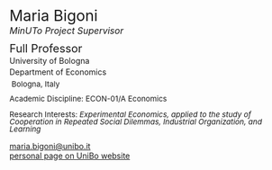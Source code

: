 <span class="indented" style="font-size: 20pt; color: var(--global-theme-color); display: block; line-height: 1; margin-bottom: 4pt;"> Maria Bigoni </span>
<span class="indented" style="font-size: 12pt; color: var(--global-theme-color); display: block; line-height: 1; margin-bottom: 10pt;"> <i>MinUTo Project Supervisor</i> </span>

<span class="indented" style="font-size: 15pt; display: block; line-height: 1; margin-bottom: 4pt;"> Full Professor </span>
<span class="indented" style="display: block; line-height: 1; margin-bottom: 4pt;"> University of Bologna </span>
<span class="indented" style="display: block; line-height: 1; margin-bottom: 6pt;"> Department of Economics </span>
<span class="indented" style="font-size: 10pt; display: block; line-height: 1; margin-bottom: 10pt;"> <i class="fa-solid fa-location-dot"></i> &nbsp;Bologna, Italy</span>
<span class="indented" style="font-size: 10pt; display: block; line-height: 1; margin-bottom: 4pt;"> Academic Discipline: ECON-01/A Economics </span>

<span class="indented" style="font-size: 10pt; display: block; line-height: 1; margin-bottom: 4pt;"> Research Interests: <i> Experimental Economics, applied to the study of Cooperation in Repeated Social Dilemmas, Industrial Organization, and Learning </i></span>

<div class="icon-link indented">
  <i class="fa-solid fa-envelope fa-fw"></i>
  <a href="mailto:maria.bigoni@unibo.it">maria.bigoni@unibo.it</a>
</div>

<div class="icon-link indented">
  <i class="fa-solid fa-building-columns fa-fw"></i>
  <a href="https://www.unibo.it/sitoweb/maria.bigoni/en">personal page on UniBo website</a>
</div>
